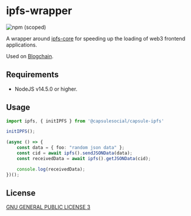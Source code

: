 # ipfs-wrapper

![npm (scoped)](https://img.shields.io/npm/v/@capsulesocial/ipfs-wrapper)

A wrapper around [ipfs-core](https://www.npmjs.com/package/ipfs-core) for speeding up the loading of web3 frontend applications.

Used on [Blogchain](https://blogchain.app).

## Requirements

- NodeJS v14.5.0 or higher.

## Usage

```typescript
import ipfs, { initIPFS } from '@capsulesocial/capsule-ipfs'

initIPFS();

(async () => {
    const data = { foo: "random json data" };
    const cid = await ipfs().sendJSONData(data);
    const receivedData = await ipfs().getJSONData(cid);

    console.log(receivedData);
})();
```

## License 

[GNU GENERAL PUBLIC LICENSE 3](./LICENSE)
